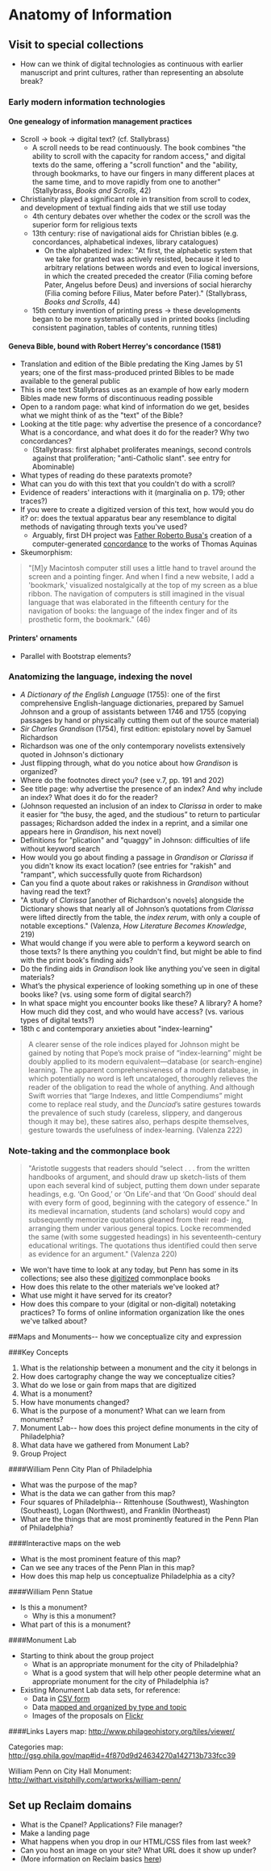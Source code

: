 # Anatomy of Information

## Visit to special collections

+ How can we think of digital technologies as continuous with earlier manuscript and print cultures, rather than representing an absolute break?

### Early modern information technologies

#### One genealogy of information management practices

+ Scroll -> book -> digital text? (cf. Stallybrass)
  + A scroll needs to be read continuously. The book combines "the ability to scroll with the capacity for random access," and digital texts do the same, offering a "scroll function" and the "ability, through bookmarks, to have our fingers in many different places at the same time, and to move rapidly from one to another" (Stallybrass, *Books and Scrolls*, 42)
+ Christianity played a significant role in transition from scroll to codex, and development of textual finding aids that we still use today
  + 4th century debates over whether the codex or the scroll was the superior form for religious texts
  + 13th century: rise of navigational aids for Christian bibles (e.g. concordances, alphabetical indexes, library catalogues)
    + On the alphabetized index: "At first, the alphabetic system that we take for granted was actively resisted, because it led to arbitrary relations between words and even to logical inversions, in which the created preceded the creator (Filia coming before Pater, Angelus before Deus) and inversions of social hierarchy (Filia coming before Filius, Mater before Pater)." (Stallybrass, *Books and Scrolls*, 44)
  + 15th century invention of printing press -> these developments began to be more systematically used in printed books (including consistent pagination, tables of contents, running titles)

#### Geneva Bible, bound with Robert Herrey's concordance (1581)

+ Translation and edition of the Bible predating the King James by 51 years; one of the first mass-produced printed Bibles to be made available to the general public
+ This is one text Stallybrass uses as an example of how early modern Bibles made new forms of discontinuous reading possible
+ Open to a random page: what kind of information do we get, besides what we might think of as the "text" of the Bible?
+ Looking at the title page: why advertise the presence of a concordance? What is a concordance, and what does it do for the reader? Why two concordances?
  + (Stallybrass: first alphabet proliferates meanings, second controls against that proliferation; "anti-Catholic slant". see entry for Abominable)
+ What types of reading do these paratexts promote?
+ What can you do with this text that you couldn't do with a scroll?
+ Evidence of readers' interactions with it (marginalia on p. 179; other traces?)
+ If you were to create a digitized version of this text, how would you do it? or: does the textual apparatus bear any resemblance to digital methods of navigating through texts you've used?
  + Arguably, first DH project was [Father Roberto Busa's](http://stephenramsay.us/2011/08/11/father-roberto-busa/) creation of a computer-generated [concordance](http://www.corpusthomisticum.org/it/index.age) to the works of Thomas Aquinas
+ Skeumorphism:

> "[M]y Macintosh computer still uses a little hand to travel around the screen and a pointing finger. And when I find a new website, I add a 'bookmark,' visualized nostalgically at the top of my screen as a blue ribbon. The navigation of computers is still imagined in the visual language that was elaborated in the fifteenth century for the navigation of books: the language of the index finger and of its prosthetic form, the bookmark." (46)

#### Printers' ornaments

+ Parallel with Bootstrap elements?

### Anatomizing the language, indexing the novel

+ *A Dictionary of the English Language* (1755): one of the first comprehensive English-language dictionaries, prepared by Samuel Johnson and a group of assistants between 1746 and 1755 (copying passages by hand or physically cutting them out of the source material)
+ *Sir Charles Grandison* (1754), first edition: epistolary novel by Samuel Richardson
+ Richardson was one of the only contemporary novelists extensively quoted in Johnson's dictionary
+ Just flipping through, what do you notice about how *Grandison* is organized?
+ Where do the footnotes direct you? (see v.7, pp. 191 and 202)
+ See title page: why advertise the presence of an index? And why include an index? What does it do for the reader?
+ (Johnson requested an inclusion of an index to *Clarissa* in order to make it easier for “the busy, the aged, and the studious” to return to particular passages; Richardson added the index in a reprint, and a similar one appears here in *Grandison*, his next novel)
+ Definitions for "plication" and "quaggy" in Johnson: difficulties of life without keyword search
+ How would you go about finding a passage in *Grandison* or *Clarissa* if you didn't know its exact location? (see entries for "rakish" and "rampant", which successfully quote from Richardson)
+ Can you find a quote about rakes or rakishness in *Grandison* without having read the text?
+ "A study of *Clarissa* [another of Richardson's novels] alongside the Dictionary shows that nearly all of Johnson’s quotations from *Clarissa* were lifted directly from the table, the *index rerum*, with only a couple of notable exceptions." (Valenza, *How Literature Becomes Knowledge*, 219)
+ What would change if you were able to perform a keyword search on those texts? Is there anything you couldn't find, but might be able to find with the print book's finding aids?
+ Do the finding aids in *Grandison* look like anything you've seen in digital materials?
+ What’s the physical experience of looking something up in one of these books like? (vs. using some form of digital search?)
+ In what space might you encounter books like these? A library? A home? How much did they cost, and who would have access? (vs. various types of digital texts?)
+ 18th c and contemporary anxieties about "index-learning"

> A clearer sense of the role indices played for Johnson might be gained by noting that Pope’s mock praise of “index-learning” might be doubly applied to its modern equivalent—database (or search-engine) learning. The apparent comprehensiveness of a modern database, in which potentially no word is left uncataloged, thoroughly relieves the reader of the obligation to read the whole of anything. And although Swift worries that “large Indexes, and little Compendiums” might come to replace real study, and the *Dunciad*’s satire gestures towards the prevalence of such study (careless, slippery, and dangerous though it may be), these satires also, perhaps despite themselves, gesture towards the usefulness of index-learning. (Valenza 222)

### Note-taking and the commonplace book

> "Aristotle suggests that readers should “select . . . from the written handbooks of argument, and should draw up sketch-lists of them upon each several kind of subject, putting them down under separate headings, e.g. ‘On Good,’ or ‘On Life’-and that ‘On Good’ should deal with every form of good, beginning with the category of essence.” In its medieval incarnation, students (and scholars) would copy and subsequently memorize quotations gleaned from their read- ing, arranging them under various general topics. Locke recommended the same (with some suggested headings) in his seventeenth-century educational writings. The quotations thus identified could then serve as evidence for an argument." (Valenza 220)

+ We won't have time to look at any today, but Penn has some in its collections; see also these [digitized](http://ocp.hul.harvard.edu/reading/commonplace.html) commonplace books
+ How does this relate to the other materials we've looked at?
+ What use might it have served for its creator?
+ How does this compare to your (digital or non-digital) notetaking practices? To forms of online information organization like the ones we've talked about?

##Maps and Monuments-- how we conceptualize city and expression

###Key Concepts

1. What is the relationship between a monument and the city it belongs in
2. How does cartography change the way we conceptualize cities?
3. What do we lose or gain from maps that are digitized
4. What is a monument?
5. How have monuments changed?
6. What is the purpose of a monument? What can we learn from monuments?
7. Monument Lab-- how does this project define monuments in the city of Philadelphia?
8. What data have we gathered from Monument Lab?
9. Group Project

####William Penn City Plan of Philadelphia
+ What was the purpose of the map?
+ What is the data we can gather from this map?
+ Four squares of Philadelphia-- Rittenhouse (Southwest), Washington (Southeast), Logan (Northwest), and Franklin (Northeast)
+ What are the things that are most prominently featured in the Penn Plan of Philadelphia?

####Interactive maps on the web
+ What is the most prominent feature of this map?
+ Can we see any traces of the Penn Plan in this map?
+ How does this map help us conceptualize Philadelphia as a city?

####William Penn Statue
+ Is this a monument?
  + Why is this a monument?
+ What part of this is a monument?

####Monument Lab
+ Starting to think about the group project
    + What is an appropriate monument for the city of Philadelphia?
    + What is a good system that will help other people determine what an appropriate monument for the city of Philadelphia is?
+ Existing Monument Lab data sets, for reference:
  + Data in [CSV form](https://github.com/HCDigitalScholarship/Monument-Lab/blob/master/monument_lab_master.csv)
  + Data [mapped and organized by type and topic](http://www.monumentlab.com/research/)
  + Images of the proposals on [Flickr](https://www.flickr.com/photos/132387453@N08/albums/72157652636709478/with/17860011161/)

####Links
Layers map: http://www.philageohistory.org/tiles/viewer/

Categories map: http://gsg.phila.gov/map#id=4f870d9d24634270a142713b733fcc39

William Penn on City Hall Monument: http://withart.visitphilly.com/artworks/william-penn/

## Set up Reclaim domains

+ What is the Cpanel? Applications? File manager?
+ Make a landing page
+ What happens when you drop in our HTML/CSS files from last week?
+ Can you host an image on your site? What URL does it show up under?
+ (More information on Reclaim basics [here](https://community.reclaimhosting.com/t/understanding-folder-structures-in-cpanel/295))
